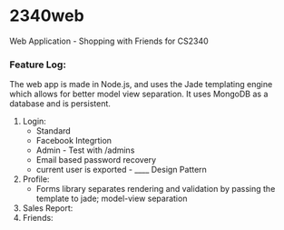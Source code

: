 # 2340web
Web Application - Shopping with Friends for CS2340

### Feature Log:
The web app is made in Node.js, and uses the Jade templating engine which allows for better model view separation.
It uses MongoDB as a database and is persistent.
1. Login:
    * Standard
    * Facebook Integrtion
    * Admin - Test with /admins
    * Email based password recovery
    * current user is exported - ____ Design Pattern
2. Profile:
    * Forms library separates rendering and validation by passing the template to jade; model-view separation
3. Sales Report:
4. Friends:
